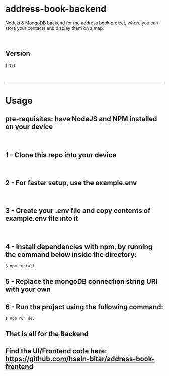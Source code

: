 # address-book-backend

Nodejs &amp; MongoDB backend for the address book project, where you can store your contacts and display them on a map.

<br>

## Version
1.0.0

<br>

<hr color=red>

<h1>Usage</h1>

## pre-requisites: have NodeJS and NPM installed on your device

<br>

## 1 - Clone this repo into your device

<br>

## 2 - For faster setup, use the example.env

<br>

## 3 - Create your .env file and copy contents of example.env file into it

<br>

## 4 - Install dependencies with npm, by running the command below inside the directory:

```sh
$ npm install
```

## 5 - Replace the mongoDB connection string URI with your own

## 6 - Run the project using the following command:

```sh
$ npm run dev
```

## That is all for the Backend
## Find the UI/Frontend code here: https://github.com/hsein-bitar/address-book-frontend

